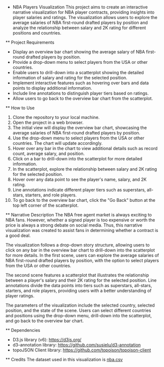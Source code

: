 * NBA Players Visualization
This project aims to create an interactive narrative visualization for NBA player contracts, providing insights into player salaries and ratings. The visualization allows users to explore the average salaries of NBA first-round drafted players by position and analyze the relationship between salary and 2K rating for different positions and countries.

** Project Requirements
- Display an overview bar chart showing the average salary of NBA first-round drafted players by position.
- Provide a drop-down menu to select players from the USA or other countries.
- Enable users to drill-down into a scatterplot showing the detailed information of salary and rating for the selected position.
- Implement interactive features such as hovering over bars and data points to display additional information.
- Include line annotations to distinguish player tiers based on ratings.
- Allow users to go back to the overview bar chart from the scatterplot.

** How to Use
1. Clone the repository to your local machine.
2. Open the project in a web browser.
3. The initial view will display the overview bar chart, showcasing the average salaries of NBA first-round drafted players by position.
4. Use the drop-down menu to select players from the USA or other countries. The chart will update accordingly.
5. Hover over any bar in the chart to view additional details such as record count, average salary, and position.
6. Click on a bar to drill-down into the scatterplot for more detailed information.
7. In the scatterplot, explore the relationship between salary and 2K rating for the selected position.
8. Hover over any data point to see the player's name, salary, and 2K rating.
9. Line annotations indicate different player tiers such as superstars, all-stars, starters, and role players.
10. To go back to the overview bar chart, click the "Go Back" button at the top left corner of the scatterplot.

** Narrative Description
The NBA free agent market is always exciting to NBA fans. However, whether a signed player is too expensive or worth the price is always a strong debate on social media. Thus, this narrative visualization was created to assist fans in determining whether a contract is a good deal.

The visualization follows a drop-down story structure, allowing users to click on any bar in the overview bar chart to drill-down into the scatterplot for more details. In the first scene, users can explore the average salaries of NBA first-round drafted players by position, with the option to select players from the USA or other countries.

The second scene features a scatterplot that illustrates the relationship between a player's salary and their 2K rating for the selected position. Line annotations divide the data points into tiers such as superstars, all-stars, starters, and role players, providing users with a better understanding of player ratings.

The parameters of the visualization include the selected country, selected position, and the state of the scene. Users can select different countries and positions using the drop-down menu, drill-down into the scatterplot, and go back to the overview bar chart.

** Dependencies
- D3.js library (v6): https://d3js.org/
- d3-annotation library: https://github.com/susielu/d3-annotation
- topoJSON Client library: https://github.com/topojson/topojson-client

** Credits
The dataset used in this visualization is [nba.csv](https://www.kaggle.com/datasets/isaienkov/nba2k20-player-dataset)
